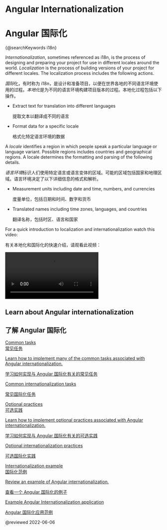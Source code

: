 # Angular Internationalization

# Angular 国际化

{@searchKeywords i18n}

*Internationalization*, sometimes referenced as i18n, is the process of designing and preparing your project for use in different locales around the world.
*Localization* is the process of building versions of your project for different locales.
The localization process includes the following actions.

*国际*化，有时称为 i18n，是设计和准备项目，以便在世界各地的不同语言环境使用的过程。*本地化*是为不同的语言环境构建项目版本的过程。本地化过程包括以下操作。

* Extract text for translation into different languages

  提取文本以翻译成不同的语言

* Format data for a specific locale

  格式化特定语言环境的数据

A *locale* identifies a region in which people speak a particular language or language variant.
Possible regions includes countries and geographical regions.
A locale determines the formatting and parsing of the following details.

*语言环境*标识人们使用特定语言或语言变体的区域。可能的区域包括国家和地理区域。语言环境决定了以下详细信息的格式和解析。

* Measurement units including date and time, numbers, and currencies

  度量单位，包括日期和时间、数字和货币

* Translated names including time zones, languages, and countries

  翻译名称，包括时区、语言和国家

For a quick introduction to localization and internationalization watch this video:

有关本地化和国际化的快速介绍，请观看此视频：

<div class="video-container">

  <video controls>
    <source src="assets/videos/Introduction to Internationalization in Angular-KNTN-nsbV7M.webm" type="video/webm">
    <source src="assets/videos/Introduction to Internationalization in Angular-KNTN-nsbV7M.mp4" type="video/mp4">
    <track src="assets/videos/Introduction to Internationalization in Angular-KNTN-nsbV7M.en.vtt" label="English" kind="subtitles" srclang="en">
    <track src="assets/videos/Introduction to Internationalization in Angular-KNTN-nsbV7M.cn.vtt" label="简体中文" kind="subtitles" srclang="zh-CN" default>
    <track src="assets/videos/Introduction to Internationalization in Angular-KNTN-nsbV7M.tw.vtt" label="正體中文" kind="subtitles" srclang="zh-CN" default>
    <p>注意：本视频不支持 IE 浏览器</p>
  </video>

</div>

## Learn about Angular internationalization

## 了解 Angular 国际化

<div class="card-container">
    <a href="guide/i18n-common-overview" class="docs-card" title="Common internationalization tasks">
        <section>Common tasks</section>
    <section>常见任务</section>
        <p>Learn how to implement many of the common tasks associated with Angular internationalization.</p>
    <p>学习如何实现与 Angular 国际化有关的常见任务</p>
        <p class="card-footer">Common internationalization tasks</p>
    <p class="card-footer">常见国际化任务</p>
    </a>
    <a href="guide/i18n-optional-overview" class="docs-card" title="Optional internationalization tasks">
        <section>Optional practices</section>
    <section>可选实践</section>
        <p>Learn how to implement optional practices associated with Angular internationalization.</p>
    <p>学习如何实现与 Angular 国际化有关的可选实践</p>
        <p class="card-footer">Optional internationalization practices</p>
    <p class="card-footer">可选国际化实践</p>
    </a>
    <a href="guide/i18n-example" class="docs-card" title="Internationalization example">
        <section>Internationalization example</section>
    <section>国际化范例</section>
        <p>Review an example of Angular internationalization.</p>
    <p>查看一个 Angular 国际化的例子</p>
        <p class="card-footer">Example Angular Internationalization application</p>
    <p class="card-footer">Angular 国际化应用范例</p>
    </a>
</div>

<!-- links -->

<!-- external links -->

<!-- end links -->

@reviewed 2022-06-06
